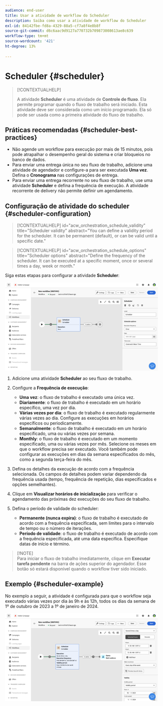 ```yaml
---
audience: end-user
title: Usar a atividade de workflow do Scheduler
description: Saiba como usar a atividade de workflow do Scheduler
exl-id: 84142fbe-fd8a-4329-88a5-cf7a8f4e8b8f
source-git-commit: d6c6aac9d9127a770732b709873008613ae8c639
workflow-type: tm+mt
source-wordcount: '421'
ht-degree: 13%

---
```


# Scheduler {#scheduler}

>[!CONTEXTUALHELP]
>
>A atividade **Scheduler** é uma atividade de **Controle de fluxo**. Ela permite programar quando o fluxo de trabalho será iniciado. Esta atividade deve ser considerada como um início programado. Ela só pode ser usada como a primeira atividade do fluxo de trabalho.

## Práticas recomendadas {#scheduler-best-practices}

* Não agende um workflow para execução por mais de 15 minutos, pois pode atrapalhar o desempenho geral do sistema e criar bloqueios no banco de dados.
* Para enviar uma entrega única no seu fluxo de trabalho, adicione uma atividade de agendador e configure-a para ser executada **Uma vez**. Defina o **Cronograma** nas configurações de entrega.
* Para enviar uma entrega recorrente no seu fluxo de trabalho, use uma atividade **Scheduler** e defina a frequência de execução. A atividade recorrente de delivery não permite definir um agendamento.

## Configuração de atividade do scheduler {#scheduler-configuration}

>[!CONTEXTUALHELP]
>id="acw_orchestration_schedule_validity"
>title="Scheduler validity"
>abstract="You can define a validity period for the scheduler. It can be permanent (default), or can be valid until a specific date."

>[!CONTEXTUALHELP]
>id="acw_orchestration_schedule_options"
>title="Scheduler options"
>abstract="Define the frequency of the scheduler. It can be executed at a specific moment, once or several times a day, week or month."

Siga estas etapas para configurar a atividade **Scheduler**:

![Interface de configuração de atividade do agendador](../assets/workflow-scheduler.png)

1. Adicione uma atividade **Scheduler** ao seu fluxo de trabalho.

1. Configure a **Frequência de execução**:

   * **Uma vez**: o fluxo de trabalho é executado uma única vez.
   * **Diariamente**: o fluxo de trabalho é executado em um horário específico, uma vez por dia.
   * **Várias vezes por dia**: o fluxo de trabalho é executado regularmente várias vezes ao dia. Configure as execuções em horários específicos ou periodicamente.
   * **Semanalmente**: o fluxo de trabalho é executado em um horário especificado, uma ou várias vezes por semana.
   * **Monthly**: o fluxo de trabalho é executado em um momento especificado, uma ou várias vezes por mês. Selecione os meses em que o workflow precisa ser executado. Você também pode configurar as execuções em dias da semana especificados do mês, como a segunda terça-feira do mês.

1. Defina os detalhes da execução de acordo com a frequência selecionada. Os campos de detalhes podem variar dependendo da frequência usada (tempo, frequência de repetição, dias especificados e opções semelhantes).

1. Clique em **Visualizar horários de inicialização** para verificar o agendamento das próximas dez execuções do seu fluxo de trabalho.

1. Defina o período de validade do scheduler:

   * **Permanente (nunca expira)**: o fluxo de trabalho é executado de acordo com a frequência especificada, sem limites para o intervalo de tempo ou o número de iterações.
   * **Período de validade**: o fluxo de trabalho é executado de acordo com a frequência especificada, até uma data específica. Especifique datas de início e término.

>[!NOTE]\
Para iniciar o fluxo de trabalho imediatamente, clique em **Executar tarefa pendente** na barra de ações superior do agendador. Esse botão só estará disponível quando o workflow tiver sido iniciado.

## Exemplo {#scheduler-example}

No exemplo a seguir, a atividade é configurada para que o workflow seja executado várias vezes por dia às 9h e às 12h, todos os dias da semana de 1º de outubro de 2023 a 1º de janeiro de 2024.

![Configuração de exemplo de atividade do agendador](../assets/workflow-scheduler2.png)